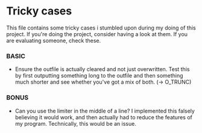 # Tricky cases

This file contains some tricky cases i stumbled upon during my doing of this project.
If you're doing the project, consider having a look at them.
If you are evaluating someone, check these.

### BASIC

- Ensure the outfile is actually cleared and not just overwritten. Test this by first outputting something long to the outfile and then something much shorter and see whether you've got a mix of both. (-> O_TRUNC)

### BONUS

- Can you use the limiter in the middle of a line? I implemented this falsely believing it would work, and then actually had to reduce the features of my program. Technically, this would be an issue.